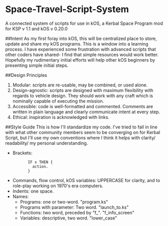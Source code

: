 # Space-Travel-Script-System
A connected system of scripts for use in kOS, a Kerbal Space Program mod
for KSP v 1.1 and kOS v 0.20.0

##Intent
As my first foray into kOS, this will be centralized place to store, update and share my kOS programs. This is a window into a learning process. I have experienced some frustration with advanced scripts that other coders have shared- I find that simple resources would work better. Hopefully my rudimentary initial efforts will help other kOS beginners by presenting simple initial steps.

##Design Principles
1. Modular: scripts are re-usable, may be combined, or used alone.
2. Design-agnostic: scripts are designed with maximum flexibility with regards to vehicle design. They should work with any craft which is nominally capable of executing the mission.
3. Accessible: code is well-formatted and commented. Comments are written in plain language and clearly communicate intent at every step.
4. Ethical: inspiration is acknowledged with links.

##Style Guide
This is how I'll standardize my code. I've tried to fall in line with what other community members seem to be converging on for Kerbal Script, but I'll use my own conventions where I think it helps with clarity/ readability/ my personal understanding.
- Brackets:
```        
          IF x THEN {
            action.
          }
```
- Commands, flow control, kOS variables: UPPERCASE for clarity, and to role-play working on 1970's era computers.
- Indents: one space.
- Names:
  - Programs: one or two-word. "program.ks"
  - Programs with parameter: Two word. "launch_to.ks"
  - Functions: two word, preceded by "f_". "f_info_screen"
  - Variables: descriptive, two word. "lower_case"
